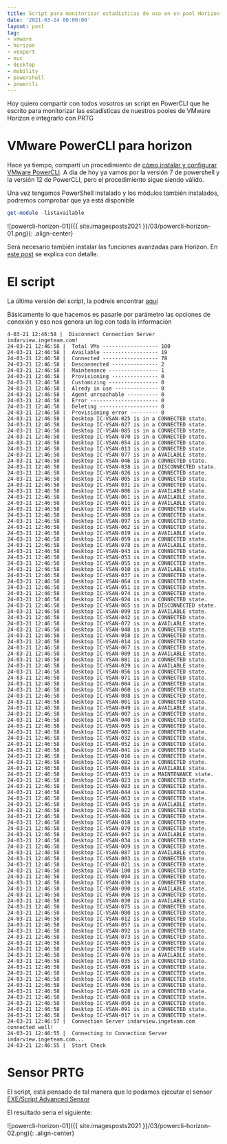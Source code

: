 ```yaml
---
title: Script para monitorizar estadísticas de uso en un pool Horizon
date: '2021-03-24 00:00:00'
layout: post
tag:
- vmware
- horizon
- vexpert
- euc
- desktop
- mobility
- powershell
- powercli
---
```


Hoy quiero compartir con todos vosotros un script en PowerCLI que he escrito para monitorizar las estadísticas de nuestros pooles de VMware Horizon e integrarlo con PRTG

# VMware PowerCLI para horizon

Hace ya tiempo, compartí un procedimiento de [cómo instalar y configurar VMware PowerCLI](https://miquelmariano.github.io/2019/01/09/instalar-powerCLI-10-windows/). A dia de hoy ya vamos por la versión 7 de powershell y la versión 12 de PowerCLI, pero el procedimiento sigue siendo válido.

Una vez tengamos PowerShell instalado y los módulos también instalados, podremos comprobar que ya está disponible

```powershell
get-module -listavailable
```
![powercli-horizon-01]({{ site.imagesposts2021 }}/03/powercli-horizon-01.png){: .align-center}

Será necesario también instalar las funciones avanzadas para Horizon. En [este post](https://blogs.vmware.com/euc/2020/01/vmware-horizon-7-powercli.html) se explica con detalle.

# El script

La última versión del script, la podreis encontrar [aquí](https://raw.githubusercontent.com/miquelMariano/prtg-scripts/master/vmware/vmware_horizon_pool_stats.ps1)

Básicamente lo que hacemos es pasarle por parámetro las opciones de conexión y eso nos genera un log con toda la información

```
4-03-21 12:46:58 |  Disconnect Connection Server indarview.ingeteam.com!
24-03-21 12:46:58 |  Total VMs ------------------ 100
24-03-21 12:46:58 |  Available ------------------ 19
24-03-21 12:46:58 |  Connected ------------------ 78
24-03-21 12:46:58 |  Desconnected --------------- 2
24-03-21 12:46:58 |  Maintenance ---------------- 1
24-03-21 12:46:58 |  Provisioning --------------- 0
24-03-21 12:46:58 |  Customizing ---------------- 0
24-03-21 12:46:58 |  Alredy in use -------------- 0
24-03-21 12:46:58 |  Agent unreachable ---------- 0
24-03-21 12:46:58 |  Error ---------------------- 0
24-03-21 12:46:58 |  Deleting ------------------- 0
24-03-21 12:46:58 |  Provisioning error --------- 0
24-03-21 12:46:58 |  Desktop IC-VSAN-025 is in a CONNECTED state.
24-03-21 12:46:58 |  Desktop IC-VSAN-027 is in a CONNECTED state.
24-03-21 12:46:58 |  Desktop IC-VSAN-085 is in a CONNECTED state.
24-03-21 12:46:58 |  Desktop IC-VSAN-070 is in a CONNECTED state.
24-03-21 12:46:58 |  Desktop IC-VSAN-054 is in a CONNECTED state.
24-03-21 12:46:58 |  Desktop IC-VSAN-013 is in a CONNECTED state.
24-03-21 12:46:58 |  Desktop IC-VSAN-077 is in a AVAILABLE state.
24-03-21 12:46:58 |  Desktop IC-VSAN-046 is in a CONNECTED state.
24-03-21 12:46:58 |  Desktop IC-VSAN-038 is in a DISCONNECTED state.
24-03-21 12:46:58 |  Desktop IC-VSAN-026 is in a CONNECTED state.
24-03-21 12:46:58 |  Desktop IC-VSAN-005 is in a CONNECTED state.
24-03-21 12:46:58 |  Desktop IC-VSAN-031 is in a CONNECTED state.
24-03-21 12:46:58 |  Desktop IC-VSAN-006 is in a AVAILABLE state.
24-03-21 12:46:58 |  Desktop IC-VSAN-061 is in a AVAILABLE state.
24-03-21 12:46:58 |  Desktop IC-VSAN-011 is in a AVAILABLE state.
24-03-21 12:46:58 |  Desktop IC-VSAN-093 is in a CONNECTED state.
24-03-21 12:46:58 |  Desktop IC-VSAN-088 is in a CONNECTED state.
24-03-21 12:46:58 |  Desktop IC-VSAN-097 is in a CONNECTED state.
24-03-21 12:46:58 |  Desktop IC-VSAN-062 is in a CONNECTED state.
24-03-21 12:46:58 |  Desktop IC-VSAN-019 is in a AVAILABLE state.
24-03-21 12:46:58 |  Desktop IC-VSAN-059 is in a CONNECTED state.
24-03-21 12:46:58 |  Desktop IC-VSAN-078 is in a AVAILABLE state.
24-03-21 12:46:58 |  Desktop IC-VSAN-043 is in a CONNECTED state.
24-03-21 12:46:58 |  Desktop IC-VSAN-053 is in a CONNECTED state.
24-03-21 12:46:58 |  Desktop IC-VSAN-055 is in a CONNECTED state.
24-03-21 12:46:58 |  Desktop IC-VSAN-010 is in a AVAILABLE state.
24-03-21 12:46:58 |  Desktop IC-VSAN-037 is in a CONNECTED state.
24-03-21 12:46:58 |  Desktop IC-VSAN-064 is in a CONNECTED state.
24-03-21 12:46:58 |  Desktop IC-VSAN-051 is in a CONNECTED state.
24-03-21 12:46:58 |  Desktop IC-VSAN-074 is in a CONNECTED state.
24-03-21 12:46:58 |  Desktop IC-VSAN-024 is in a CONNECTED state.
24-03-21 12:46:58 |  Desktop IC-VSAN-065 is in a DISCONNECTED state.
24-03-21 12:46:58 |  Desktop IC-VSAN-099 is in a AVAILABLE state.
24-03-21 12:46:58 |  Desktop IC-VSAN-042 is in a CONNECTED state.
24-03-21 12:46:58 |  Desktop IC-VSAN-072 is in a AVAILABLE state.
24-03-21 12:46:58 |  Desktop IC-VSAN-048 is in a CONNECTED state.
24-03-21 12:46:58 |  Desktop IC-VSAN-058 is in a CONNECTED state.
24-03-21 12:46:58 |  Desktop IC-VSAN-014 is in a CONNECTED state.
24-03-21 12:46:58 |  Desktop IC-VSAN-067 is in a CONNECTED state.
24-03-21 12:46:58 |  Desktop IC-VSAN-089 is in a AVAILABLE state.
24-03-21 12:46:58 |  Desktop IC-VSAN-081 is in a CONNECTED state.
24-03-21 12:46:58 |  Desktop IC-VSAN-029 is in a AVAILABLE state.
24-03-21 12:46:58 |  Desktop IC-VSAN-056 is in a CONNECTED state.
24-03-21 12:46:58 |  Desktop IC-VSAN-071 is in a CONNECTED state.
24-03-21 12:46:58 |  Desktop IC-VSAN-004 is in a CONNECTED state.
24-03-21 12:46:58 |  Desktop IC-VSAN-060 is in a CONNECTED state.
24-03-21 12:46:58 |  Desktop IC-VSAN-008 is in a CONNECTED state.
24-03-21 12:46:58 |  Desktop IC-VSAN-001 is in a CONNECTED state.
24-03-21 12:46:58 |  Desktop IC-VSAN-049 is in a AVAILABLE state.
24-03-21 12:46:58 |  Desktop IC-VSAN-007 is in a CONNECTED state.
24-03-21 12:46:58 |  Desktop IC-VSAN-040 is in a CONNECTED state.
24-03-21 12:46:58 |  Desktop IC-VSAN-095 is in a CONNECTED state.
24-03-21 12:46:58 |  Desktop IC-VSAN-002 is in a CONNECTED state.
24-03-21 12:46:58 |  Desktop IC-VSAN-032 is in a CONNECTED state.
24-03-21 12:46:58 |  Desktop IC-VSAN-052 is in a CONNECTED state.
24-03-21 12:46:58 |  Desktop IC-VSAN-041 is in a CONNECTED state.
24-03-21 12:46:58 |  Desktop IC-VSAN-016 is in a CONNECTED state.
24-03-21 12:46:58 |  Desktop IC-VSAN-082 is in a CONNECTED state.
24-03-21 12:46:58 |  Desktop IC-VSAN-084 is in a AVAILABLE state.
24-03-21 12:46:58 |  Desktop IC-VSAN-033 is in a MAINTENANCE state.
24-03-21 12:46:58 |  Desktop IC-VSAN-023 is in a CONNECTED state.
24-03-21 12:46:58 |  Desktop IC-VSAN-083 is in a CONNECTED state.
24-03-21 12:46:58 |  Desktop IC-VSAN-044 is in a CONNECTED state.
24-03-21 12:46:58 |  Desktop IC-VSAN-063 is in a CONNECTED state.
24-03-21 12:46:58 |  Desktop IC-VSAN-045 is in a AVAILABLE state.
24-03-21 12:46:58 |  Desktop IC-VSAN-022 is in a CONNECTED state.
24-03-21 12:46:58 |  Desktop IC-VSAN-086 is in a CONNECTED state.
24-03-21 12:46:58 |  Desktop IC-VSAN-018 is in a CONNECTED state.
24-03-21 12:46:58 |  Desktop IC-VSAN-079 is in a CONNECTED state.
24-03-21 12:46:58 |  Desktop IC-VSAN-047 is in a AVAILABLE state.
24-03-21 12:46:58 |  Desktop IC-VSAN-034 is in a CONNECTED state.
24-03-21 12:46:58 |  Desktop IC-VSAN-009 is in a CONNECTED state.
24-03-21 12:46:58 |  Desktop IC-VSAN-087 is in a AVAILABLE state.
24-03-21 12:46:58 |  Desktop IC-VSAN-003 is in a CONNECTED state.
24-03-21 12:46:58 |  Desktop IC-VSAN-021 is in a CONNECTED state.
24-03-21 12:46:58 |  Desktop IC-VSAN-100 is in a CONNECTED state.
24-03-21 12:46:58 |  Desktop IC-VSAN-094 is in a CONNECTED state.
24-03-21 12:46:58 |  Desktop IC-VSAN-039 is in a CONNECTED state.
24-03-21 12:46:58 |  Desktop IC-VSAN-090 is in a AVAILABLE state.
24-03-21 12:46:58 |  Desktop IC-VSAN-096 is in a CONNECTED state.
24-03-21 12:46:58 |  Desktop IC-VSAN-030 is in a AVAILABLE state.
24-03-21 12:46:58 |  Desktop IC-VSAN-075 is in a CONNECTED state.
24-03-21 12:46:58 |  Desktop IC-VSAN-080 is in a CONNECTED state.
24-03-21 12:46:58 |  Desktop IC-VSAN-012 is in a CONNECTED state.
24-03-21 12:46:58 |  Desktop IC-VSAN-057 is in a CONNECTED state.
24-03-21 12:46:58 |  Desktop IC-VSAN-092 is in a CONNECTED state.
24-03-21 12:46:58 |  Desktop IC-VSAN-073 is in a CONNECTED state.
24-03-21 12:46:58 |  Desktop IC-VSAN-015 is in a CONNECTED state.
24-03-21 12:46:58 |  Desktop IC-VSAN-069 is in a CONNECTED state.
24-03-21 12:46:58 |  Desktop IC-VSAN-076 is in a AVAILABLE state.
24-03-21 12:46:58 |  Desktop IC-VSAN-035 is in a CONNECTED state.
24-03-21 12:46:58 |  Desktop IC-VSAN-098 is in a CONNECTED state.
24-03-21 12:46:58 |  Desktop IC-VSAN-020 is in a CONNECTED state.
24-03-21 12:46:58 |  Desktop IC-VSAN-066 is in a CONNECTED state.
24-03-21 12:46:58 |  Desktop IC-VSAN-036 is in a CONNECTED state.
24-03-21 12:46:58 |  Desktop IC-VSAN-028 is in a CONNECTED state.
24-03-21 12:46:58 |  Desktop IC-VSAN-068 is in a CONNECTED state.
24-03-21 12:46:58 |  Desktop IC-VSAN-050 is in a CONNECTED state.
24-03-21 12:46:58 |  Desktop IC-VSAN-091 is in a CONNECTED state.
24-03-21 12:46:58 |  Desktop IC-VSAN-017 is in a CONNECTED state.
24-03-21 12:46:57 |  Connection Server indarview.ingeteam.com connected well!
24-03-21 12:46:55 |  Connecting to Connection Server indarview.ingeteam.com...
24-03-21 12:46:55 |  Start Check
```

# Sensor PRTG

El script, está pensado de tal manera que lo podamos ejecutar el sensor [EXE/Script Advanced Sensor](https://www.paessler.com/manuals/prtg/exe_script_advanced_sensor)

El resultado seria el siguiente:

![powercli-horizon-01]({{ site.imagesposts2021 }}/03/powercli-horizon-02.png){: .align-center}


